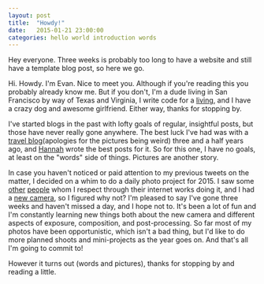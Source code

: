 ```yaml
---
layout: post
title:  "Howdy!"
date:   2015-01-21 23:00:00
categories: hello world introduction words
---
```

Hey everyone. Three weeks is probably too long to have a website and still have a template blog post, so here we go. 

Hi. Howdy. I'm Evan. Nice to meet you. Although if you're reading this you probably already know me. But if you don't, I'm a dude living in San Francisco by way of Texas and Virginia, I write code for a [living](https://github.com/mopub/mopub-ios-sdk), and I have a crazy dog and awesome girlfriend. Either way, thanks for stopping by. 

I've started blogs in the past with lofty goals of regular, insightful posts, but those have never really gone anywhere. The best luck I've had was with a [travel blog](http://evandavis.webfactional.com)(apologies for the pictures being weird) three and a half years ago, and [Hannah](http://twitter.com/hejeffers) wrote the best posts for it. So for this one, I have no goals, at least on the "words" side of things. Pictures are another story. 

In case you haven't noticed or paid attention to my previous tweets on the matter, I decided on a whim to do a daily photo project for 2015. I saw some [other](http://studiobrooks.com/index.php?/albums/photo-a-day-4/) [people](https://www.flickr.com/photos/91223362@N03/sets/72157649645143988/) whom I respect through their internet works doing it, and I had a [new camera](http://www.fujifilm.com/products/digital_cameras/x/fujifilm_x100t/), so I figured why not? I'm pleased to say I've gone three weeks and haven't missed a day, and I hope not to. It's been a lot of fun and I'm constantly learning new things both about the new camera and different aspects of exposure, composition, and post-processing. So far most of my photos have been opportunistic, which isn't a bad thing, but I'd like to do more planned shoots and mini-projects as the year goes on. And that's all I'm going to commit to! 

However it turns out (words and pictures), thanks for stopping by and reading a little. 
